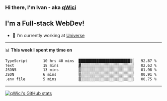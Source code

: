 ### Hi there, I'm Ivan - aka [qWici][website]

## I'm a Full-stack WebDev!
- 🔭 I’m currently working at [Universe][universe]

---

📊 **This week I spent my time on**
<!--START_SECTION:waka-->

```txt
TypeScript       10 hrs 40 mins  ███████████████████████▒░   92.87 %
Text             18 mins         ▓░░░░░░░░░░░░░░░░░░░░░░░░   02.63 %
JSON5            13 mins         ▒░░░░░░░░░░░░░░░░░░░░░░░░   01.98 %
JSON             6 mins          ▒░░░░░░░░░░░░░░░░░░░░░░░░   00.91 %
.env file        5 mins          ▒░░░░░░░░░░░░░░░░░░░░░░░░   00.75 %
```

<!--END_SECTION:waka-->

---

[![qWici's GitHub stats](https://github-readme-stats.vercel.app/api?username=qWici)](https://github.com/qWici/github-readme-stats)

[website]: https://devkucher.com
[twitter]: https://twitter.com/KucherDev
[linkedin]: https://www.linkedin.com/in/ivankucher
[universe]: https://universeapps.limited
